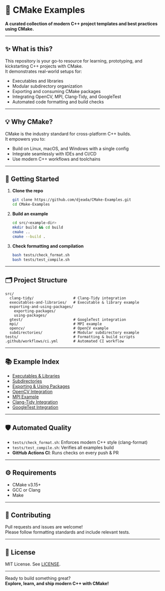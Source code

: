 

# 🚀 CMake Examples

**A curated collection of modern C++ project templates and best practices using CMake.**

---

## ✨ What is this?

This repository is your go-to resource for learning, prototyping, and kickstarting C++ projects with CMake.  
It demonstrates real-world setups for:

- Executables and libraries
- Modular subdirectory organization
- Exporting and consuming CMake packages
- Integrating OpenCV, MPI, Clang-Tidy, and GoogleTest
- Automated code formatting and build checks

---

## 💡 Why CMake?

CMake is the industry standard for cross-platform C++ builds.  
It empowers you to:

- Build on Linux, macOS, and Windows with a single config
- Integrate seamlessly with IDEs and CI/CD
- Use modern C++ workflows and toolchains

---

## 🏁 Getting Started

1. **Clone the repo**
   ```bash
   git clone https://github.com/djeada/CMake-Examples.git
   cd CMake-Examples
   ```
2. **Build an example**
   ```bash
   cd src/<example-dir>
   mkdir build && cd build
   cmake ..
   cmake --build .
   ```
3. **Check formatting and compilation**
   ```bash
   bash tests/check_format.sh
   bash tests/test_compile.sh
   ```

---

## 🗂️ Project Structure

```
src/
  clang-tidy/                  # Clang-Tidy integration
  executables-and-libraries/   # Executable & library example
  exporting-and-using-packages/
    exporting-packages/
    using-packages/
  gtest/                       # GoogleTest integration
  mpi/                         # MPI example
  opencv/                      # OpenCV example
  subdirectories/              # Modular subdirectory example
tests/                         # Formatting & build scripts
.github/workflows/ci.yml       # Automated CI workflow
```

---

## 📚 Example Index

- [Executables & Libraries](src/executables-and-libraries)
- [Subdirectories](src/subdirectories)
- [Exporting & Using Packages](src/exporting-and-using-packages)
- [OpenCV Integration](src/opencv)
- [MPI Example](src/mpi)
- [Clang-Tidy Integration](src/clang-tidy)
- [GoogleTest Integration](src/gtest)

---

## 🛡️ Automated Quality

- `tests/check_format.sh`: Enforces modern C++ style (clang-format)
- `tests/test_compile.sh`: Verifies all examples build
- **GitHub Actions CI**: Runs checks on every push & PR

---

## ⚙️ Requirements

- CMake v3.15+
- GCC or Clang
- Make

---

## 🤝 Contributing

Pull requests and issues are welcome!  
Please follow formatting standards and include relevant tests.

---

## 📄 License

MIT License. See [LICENSE](https://choosealicense.com/licenses/mit/).

---

Ready to build something great?  
**Explore, learn, and ship modern C++ with CMake!**
